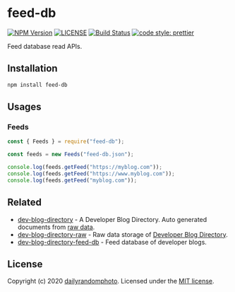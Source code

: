 # feed-db

[![NPM Version][npm-version-image]][npm-url]
[![LICENSE][license-image]][license-url]
[![Build Status][travis-image]][travis-url]
[![code style: prettier][code-style-prettier-image]][code-style-prettier-url]

Feed database read APIs.

## Installation

```sh
npm install feed-db
```

## Usages

### Feeds

```js
const { Feeds } = require("feed-db");

const feeds = new Feeds("feed-db.json");

console.log(feeds.getFeed("https://myblog.com"));
console.log(feeds.getFeed("https://www.myblog.com"));
console.log(feeds.getFeed("myblog.com"));
```

## Related

- [dev-blog-directory](https://github.com/dev-blog-directory/dev-blog-directory) - A Developer Blog Directory. Auto generated documents from [raw data](https://github.com/dev-blog-directory/dev-blog-directory-raw).
- [dev-blog-directory-raw](https://github.com/dailyrandomphoto/dev-blog-directory-raw) - Raw data storage of [Developer Blog Directory](https://github.com/dailyrandomphoto/dev-blog-directory).
- [dev-blog-directory-feed-db](https://github.com/dev-blog-directory/dev-blog-directory-feed-db) - Feed database of developer blogs.

## License

Copyright (c) 2020 [dailyrandomphoto][my-url]. Licensed under the [MIT license][license-url].

[my-url]: https://github.com/dailyrandomphoto
[npm-url]: https://www.npmjs.com/package/feed-db
[travis-url]: https://travis-ci.org/dailyrandomphoto/feed-db
[license-url]: LICENSE
[code-style-prettier-url]: https://github.com/prettier/prettier
[npm-downloads-image]: https://img.shields.io/npm/dm/feed-db
[npm-version-image]: https://img.shields.io/npm/v/feed-db
[license-image]: https://img.shields.io/npm/l/feed-db
[travis-image]: https://img.shields.io/travis/dailyrandomphoto/feed-db
[code-style-prettier-image]: https://img.shields.io/badge/code_style-prettier-ff69b4.svg?style=flat-square
